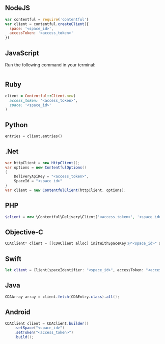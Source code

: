 ## NodeJS

```javascript
var contentful = require('contentful')
var client = contentful.createClient({
  space: '<space_id>',
  accessToken: '<access_token>'
})
```

## JavaScript

Run the following command in your terminal:

```javascript

```

## Ruby

```ruby
client = Contentful::Client.new(
  access_token: '<access_token>',
  space: '<space_id>'
)
```

## Python

```python
entries = client.entries()
```

## .Net

```csharp
var httpClient = new HttpClient();
var options = new ContentfulOptions()
{
    DeliveryApiKey = "<access_token>",
    SpaceId = "<space_id>"
}
var client = new ContentfulClient(httpClient, options);
```

## PHP

```php
$client = new \Contentful\Delivery\Client('<access_token>', '<space_id>');
```

## Objective-C

```objective-c
CDAClient* client = [[CDAClient alloc] initWithSpaceKey:@"<space_id>" accessToken:@"<access_token>"];
```

## Swift

```swift
let client = Client(spaceIdentifier: "<space_id>", accessToken: "<access_token>")
```

## Java

```java
CDAArray array = client.fetch(CDAEntry.class).all();
```

## Android

```java
CDAClient client = CDAClient.builder()
    .setSpace("<space_id>")
    .setToken("<access_token>")
    .build();
```
